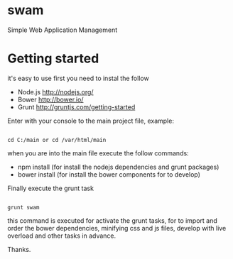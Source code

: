 # swam
Simple Web Application Management

# Getting started

it's easy to use first you need to instal the follow

- Node.js http://nodejs.org/
- Bower http://bower.io/
- Grunt http://gruntjs.com/getting-started

Enter with your console to the main project file, example:

<code>
cd C:/main or cd /var/html/main
</code>


when you are into the main file execute the follow commands:

- npm install (for install the nodejs dependencies and grunt packages)
- bower install (for install the bower components for to develop)

Finally execute the grunt task

<code>
grunt swam
</code>


this command is executed for activate the grunt tasks, for to import and order the bower dependencies, minifying css and js files, develop with live overload and other tasks in advance.

Thanks.




